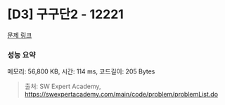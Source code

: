 # [D3] 구구단2 - 12221 

[문제 링크](https://swexpertacademy.com/main/code/problem/problemDetail.do?contestProbId=AXpz3dravpQDFATi) 

### 성능 요약

메모리: 56,800 KB, 시간: 114 ms, 코드길이: 205 Bytes



> 출처: SW Expert Academy, https://swexpertacademy.com/main/code/problem/problemList.do